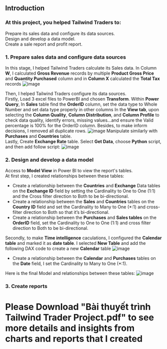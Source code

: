 
## Introduction
### At this project, you helped Tailwind Traders to:
Prepare its sales data and configure its data sources.<br>
Design and develop a data model.<br>
Create a sale report and profit report.
### 1. Prepare sales data and configure data sources
In this stage, I helped Tailwind Traders calculate its Sales data. In Column **W**, I calculated **Gross Revenue** records by multiple **Product Gross Price** and **Quantity Purchased** column and in **Column X** calculated the **Total Tax** records 
![image](https://github.com/user-attachments/assets/318336d2-456e-4fdc-996f-85a783a8f14d)

Then, I helped Tailwind Traders configure its data sources.<br>
Firstly, Load 3 excel files to PowerBI and chosen **Transform**. Within **Power Query**, In **Sales** table find the **OrderID** column, set the data type to Whole Number and set data type properly in other columns
In the **View tab**, upon selecting the **Column Quality**, **Column Distribution**, and **Column Profile** to check data quality, identify errors, missing values...and ensure the Valid percentage is 100% for the OrderID column. Besides, to make inform decisions, I removed all duplicate rows.
![image](https://github.com/user-attachments/assets/7bfa2c1b-d146-4fe5-bdc4-8d99f0b48230)
Manipulate similarly with **Purchases** and **Countries** table.<br>
Lastly, Create **Exchange Rate** table. Select **Get Data**, choose **Python** script, and then add follow script:
![image](https://github.com/user-attachments/assets/11d209f9-c32c-4b0d-afac-e986664b54b4)

### 2. Design and develop a data model
Access to **Model View** in Power BI to view the report's tables.<br> At first step, I created relationships between these tables:<br>
- Create a relationship between the **Countries** and **Exchange** Data tables on the **Exchange ID** field by setting the Cardinality to One to One (1:1) and the Cross filter direction to Both to be bi-directional.<br>
- Create a relationship between the **Sales** and **Countries** tables on the **Country ID** field and set the Cardinality to Many to One (*:1) and cross-filter direction to Both so that it’s bi-directional.<br>
- Create a relationship between the **Purchases** and **Sales tables** on the **OrderID** field, set the Cardinality to One to One (1:1) and cross filter direction to Both to be bi-directional.<br>

Secondly, to make **Time intelligence** caculations, I configured the **Calendar table** and marked it as **date table**. I selected **New Table** and add the following DAX code to create a new **Calendar** table
![image](https://github.com/user-attachments/assets/1db1a6a2-c57e-404c-949b-bf5a98649188)

- Create a relationship between the **Calendar** and **Purchases** tables on the **Date** field, I set the Cardinality to Many to One (*:1).<br>

Here is the final Model and relationships between these tables:
![image](https://github.com/user-attachments/assets/92e0c3ac-3903-4f01-bdde-c5152cf854f9)
 
### 3. Create reports
# Please Download "Bài thuyết trình Tailwind Trader Project.pdf" to see more details and insights from charts and reports that I created






